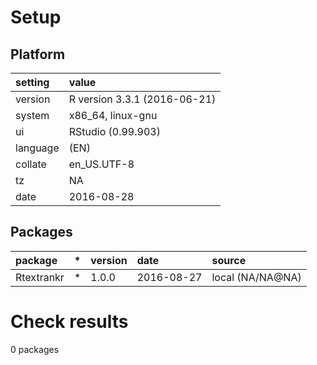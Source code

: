 # Setup

## Platform

|setting  |value                        |
|:--------|:----------------------------|
|version  |R version 3.3.1 (2016-06-21) |
|system   |x86_64, linux-gnu            |
|ui       |RStudio (0.99.903)           |
|language |(EN)                         |
|collate  |en_US.UTF-8                  |
|tz       |NA                           |
|date     |2016-08-28                   |

## Packages

|package    |*  |version |date       |source           |
|:----------|:--|:-------|:----------|:----------------|
|Rtextrankr |*  |1.0.0   |2016-08-27 |local (NA/NA@NA) |

# Check results
0 packages


